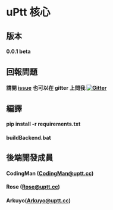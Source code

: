 # uPtt 核心

## 版本
#### 0.0.1 beta

## 回報問題
#### 請開 [issue](https://github.com/Truth0906/PTTPostman/issues) 也可以在 gitter 上問我 [![Gitter](https://badges.gitter.im/PTTPostman/PTTPostman.svg)](https://gitter.im/PTTPostman/PTTPostman?utm_source=badge&utm_medium=badge&utm_campaign=pr-badge)
## 編譯
#### pip install -r requirements.txt
#### buildBackend.bat

## 後端開發成員
#### CodingMan (CodingMan@uptt.cc)
#### Rose (Rose@uptt.cc)
#### Arkuyo(Arkuyo@uptt.cc)
